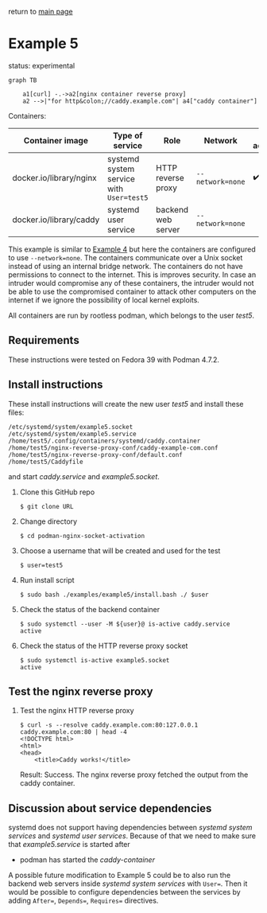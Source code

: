 
return to [main page](../..)

# Example 5

status: experimental

``` mermaid
graph TB

    a1[curl] -.->a2[nginx container reverse proxy]
    a2 -->|"for http&colon;//caddy.example.com"| a4["caddy container"]
```

Containers:

| Container image | Type of service | Role | Network | Socket activation |
| --              | --              | --   | --      | --                |
| docker.io/library/nginx | systemd system service with `User=test5` | HTTP reverse proxy | `--network=none` | :heavy_check_mark: |
| docker.io/library/caddy | systemd user service | backend web server | `--network=none` | |

This example is similar to [Example 4](../example4) but here the containers are configured
to use `--network=none`. The containers communicate over a Unix socket instead of using
an internal bridge network. The containers do not have permissions to connect to the internet.
This is improves security. In case an intruder would compromise any of these containers,
the intruder would not be able to use the compromised container to attack other computers
on the internet if we ignore the possibility of local kernel exploits.

All containers are run by rootless podman, which belongs to the user _test5_.

## Requirements

These instructions were tested on Fedora 39 with Podman 4.7.2.

## Install instructions

These install instructions will create the new user _test5_ and install these files:

```
/etc/systemd/system/example5.socket
/etc/systemd/system/example5.service
/home/test5/.config/containers/systemd/caddy.container
/home/test5/nginx-reverse-proxy-conf/caddy-example-com.conf
/home/test5/nginx-reverse-proxy-conf/default.conf
/home/test5/Caddyfile
```

and start _caddy.service_ and _example5.socket_.

1. Clone this GitHub repo
   ```
   $ git clone URL
   ```
2. Change directory
   ```
   $ cd podman-nginx-socket-activation
   ```
3. Choose a username that will be created and used for the test
   ```
   $ user=test5
   ```
4. Run install script
   ```
   $ sudo bash ./examples/example5/install.bash ./ $user
   ```
5. Check the status of the backend container
   ```
   $ sudo systemctl --user -M ${user}@ is-active caddy.service
   active
   ```
6. Check the status of the HTTP reverse proxy socket
   ```
   $ sudo systemctl is-active example5.socket
   active
   ```

## Test the nginx reverse proxy

1. Test the nginx HTTP reverse proxy
   ```
   $ curl -s --resolve caddy.example.com:80:127.0.0.1 caddy.example.com:80 | head -4
   <!DOCTYPE html>
   <html>
   <head>
       <title>Caddy works!</title>
   ```
   Result: Success. The nginx reverse proxy fetched the output from the caddy container.

## Discussion about service dependencies

systemd does not support having dependencies between _systemd system services_ and _systemd user services_.
Because of that we need to make sure that _example5.service_ is started after

* podman has started the _caddy-container_

A possible future modification to Example 5 could be to also run the backend web servers inside _systemd system services_ with `User=`.
Then it would be possible to configure dependencies between the services by adding `After=`, `Depends=`, `Requires=` directives.
